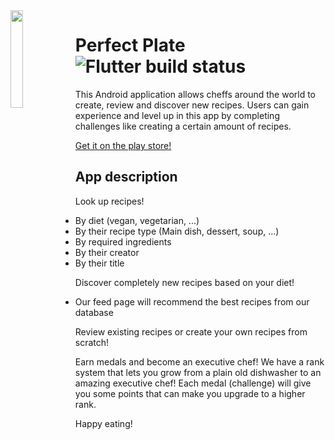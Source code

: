 <img align="left" width="20%" src="https://lh3.googleusercontent.com/LNAWDR0Kb1cERKkqV188X-4VFDi0W4M4wKexBBz6omcrlXEgtEuBBOHTVFtvaCahNg=s180-rw?raw=true">

# Perfect Plate ![Flutter build status](https://github.com/MichielProost/Perfect-Plate/workflows/Flutter%20build%20status/badge.svg)
This Android application allows cheffs around the world to create, review and discover new recipes. Users can gain experience and level up in this app by completing challenges like creating a certain amount of recipes.

[Get it on the play store!](https://play.google.com/store/apps/details?id=be.dezijwegel.perfectplate)

## App description

Look up recipes!
- By diet (vegan, vegetarian, ...)
- By their recipe type (Main dish, dessert, soup, ...)
- By required ingredients
- By their creator
- By their title

Discover completely new recipes based on your diet!
- Our feed page will recommend the best recipes from our database

Review existing recipes or create your own recipes from scratch!

Earn medals and become an executive chef! We have a rank system that lets you grow from a plain old dishwasher to an amazing executive chef! Each medal (challenge) will give you some points that can make you upgrade to a higher rank.

Happy eating!

